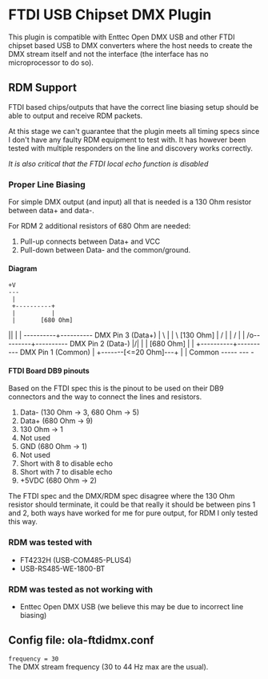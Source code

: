 FTDI USB Chipset DMX Plugin
===========================

This plugin is compatible with Enttec Open DMX USB and other FTDI chipset 
based USB to DMX converters where the host needs to create the DMX stream 
itself and not the interface (the interface has no microprocessor to do so).

## RDM Support

FTDI based chips/outputs that have the correct line biasing setup should be
able to output and receive RDM packets.

At this stage we can't guarantee that the plugin meets all timing specs since 
I don't have any faulty RDM equipment to test with. It has however been tested
with multiple responders on the line and discovery works correctly.

*It is also critical that the FTDI local echo function is disabled*

### Proper Line Biasing
For simple DMX output (and input) all that is needed is a 130 Ohm resistor
between data+ and data-.

For RDM 2 additional resistors of 680 Ohm are needed:
1. Pull-up connects between Data+ and VCC
2. Pull-down between Data- and the common/ground.

#### Diagram
    +V
    ---
     |
     +----------+
     |          |
     |       [680 Ohm]
   |\|          |
   | \----------+---------- DMX Pin 3 (Data+)
   |  \         |
   |   \     [130 Ohm]
   |   /        |
   |  /         |
   | /o---------+---------- DMX Pin 2 (Data-)
   |/|          |
     |       [680 Ohm]
     |          |
     +----------+---------- DMX Pin 1 (Common)
     |
     +-------[<=20 Ohm]---+
     |                    |
   Common               -----
                         ---
                          -

#### FTDI Board DB9 pinouts
Based on the FTDI spec this is the pinout to be used on their DB9 connectors
and the way to connect the lines and resistors.

1. Data- (130 Ohm -> 3, 680 Ohm -> 5)
2. Data+ (680 Ohm -> 9)
3. 130 Ohm -> 1
4. Not used
5. GND (680 Ohm -> 1)
6. Not used
7. Short with 8 to disable echo
8. Short with 7 to disable echo
9. +5VDC (680 Ohm -> 2)

The FTDI spec and the DMX/RDM spec disagree where the 130 Ohm resistor should
terminate, it could be that really it should be between pins 1 and 2, both 
ways have worked for me for pure output, for RDM I only tested this way.

### RDM was tested with
- FT4232H (USB-COM485-PLUS4)
- USB-RS485-WE-1800-BT

### RDM was tested as not working with
- Enttec Open DMX USB (we believe this may be due to incorrect line biasing)

## Config file: ola-ftdidmx.conf

`frequency = 30`  
The DMX stream frequency (30 to 44 Hz max are the usual).
